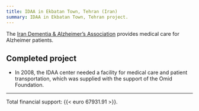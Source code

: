 ```yaml
---
title: IDAA in Ekbatan Town, Tehran (Iran)
summary: IDAA in Ekbatan Town, Tehran project.
---
```


The [Iran Dementia & Alzheimer’s Association](https://www.iranalz.ir/) provides medical care for Alzheimer patients.

## Completed project

- In 2008, the IDAA center needed a facility for medical care and patient transportation, which was supplied with the support of the Omid Foundation.

---

Total financial support: {{< euro 67931.91 >}}.

